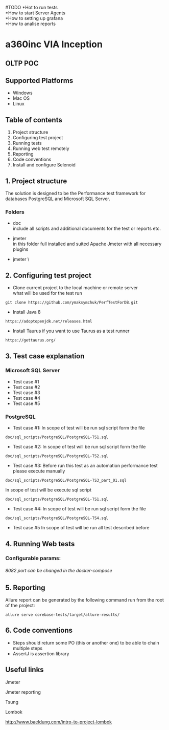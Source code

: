 #TODO 
*Hot to run tests \
*How to start Server Agents \
*How to setting up grafana \
*How to analise reports

# a360inc VIA Inception
## OLTP POC

## Supported Platforms

* Windows
* Mac OS
* Linux

## Table of contents
1. Project structure
2. Configuring test project
3. Running tests
4. Running web test remotely
5. Reporting
6. Code conventions
7. Install and configure Selenoid

## 1. Project structure

The solution is designed to be the Performance test framework for databases
PostgreSQL and Microsoft SQL Server.

### Folders

- doc \
include all scripts and additional documents for the test or reports etc.

- jmeter \
in this folder full installed and suited Apache Jmeter with all necessary plugins

- jmeter \

## 2. Configuring test project

- Clone current project to the local machine or remote server \
what will be used for the test run
```
git clone https://github.com/ymaksymchuk/PerfTestForDB.git 
```

- Install Java 8
```
https://adoptopenjdk.net/releases.html
```

- Install Taurus if you want to use Taurus as a test runner 
```
https://gettaurus.org/
```

## 3. Test case explanation

### Microsoft SQL Server

- Test case #1
- Test case #2
- Test case #3
- Test case #4
- Test case #5

### PostgreSQL

- Test case #1:
In scope of test will be run sql script form the file 
```
doc/sql_scripts/PostgreSQL/PostgreSQL-TS1.sql
```
- Test case #2:
In scope of test will be run sql script form the file 
```
doc/sql_scripts/PostgreSQL/PostgreSQL-TS2.sql
```
- Test case #3:
Before run this test as an automation performance test please execute manually  
```
doc/sql_scripts/PostgreSQL/PostgreSQL-TS3_part_01.sql   
```
In scope of test will be execute sql script
```
doc/sql_scripts/PostgreSQL/PostgreSQL-TS1.sql
```
- Test case #4:
In scope of test will be run sql script form the file 
```
doc/sql_scripts/PostgreSQL/PostgreSQL-TS4.sql
```
- Test case #5
In scope of test will be run all test described before  


## 4. Running Web tests



### Configurable params:


###### 8082 port can be changed in the docker-compose

## 5. Reporting

Allure report can be generated by the following command run from the root of the project:

```
allure serve corebase-tests/target/allure-results/
```

## 6. Code conventions
 - Steps should return some PO (this or another one) to be able to chain multiple steps
 - AssertJ is assertion library
 
 
 **Useful links**
 - 
Jmeter
 
Jmeter reporting

Tsung
 
 Lombok
 
 http://www.baeldung.com/intro-to-project-lombok